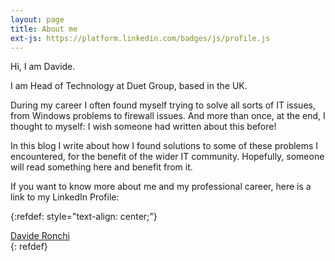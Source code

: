 ```yaml
---
layout: page
title: About me
ext-js: https://platform.linkedin.com/badges/js/profile.js
---
```


Hi, I am Davide.

I am Head of Technology at Duet Group, based in the UK.

During my career I often found myself trying to solve all sorts of IT issues, from Windows problems to firewall issues. And more than once, at the end, I thought to myself: I wish someone had written about this before!

In this blog I write about how I found solutions to some of these problems I encountered, for the benefit of the wider IT community. Hopefully, someone will read something here and benefit from it.

If you want to know more about me and my professional career, here is a link to my LinkedIn Profile:

{:refdef: style="text-align: center;"}
<div class="LI-profile-badge"  data-version="v1" data-size="medium" data-locale="en_US" data-type="vertical" data-theme="light" data-vanity="davide-ronchi-uk"><a class="LI-simple-link" href='https://uk.linkedin.com/in/davide-ronchi-uk?trk=profile-badge'>Davide Ronchi</a></div>
{: refdef}
